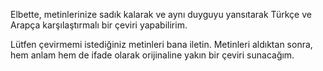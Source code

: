 Elbette, metinlerinize sadık kalarak ve aynı duyguyu yansıtarak Türkçe ve Arapça karşılaştırmalı bir çeviri yapabilirim.

Lütfen çevirmemi istediğiniz metinleri bana iletin. Metinleri aldıktan sonra, hem anlam hem de ifade olarak orijinaline yakın bir çeviri sunacağım.